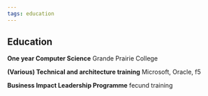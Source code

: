 ```yaml
---
tags: education
---
```


## Education

**One year Computer Science**
Grande Prairie College

**(Various) Technical and architecture training**
Microsoft, Oracle, f5

**Business Impact Leadership Programme**
fecund training
